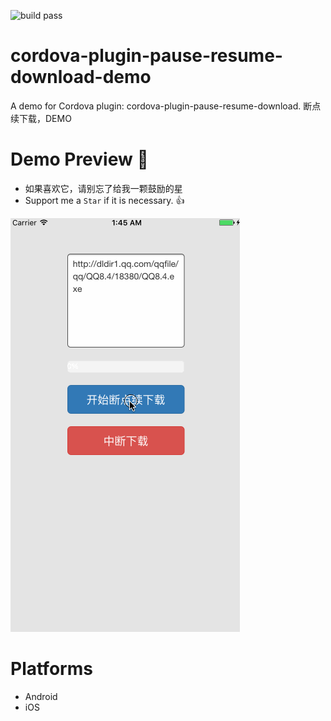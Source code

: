 ![build pass](https://travis-ci.org/vaenow/cordova-plugin-pause-resume-download.svg?branch=master)

# cordova-plugin-pause-resume-download-demo
A demo for Cordova plugin: cordova-plugin-pause-resume-download. 断点续下载，DEMO

# Demo Preview  :tada:

 * 如果喜欢它，请别忘了给我一颗鼓励的星
 * Support me a `Star` if it is necessary.  :+1:
 
![PRD-Demo](https://github.com/vaenow/cordova-plugin-pause-resume-download-demo/blob/master/screenshoots/prd-demo.gif)

# Platforms
  * Android 
  * iOS
